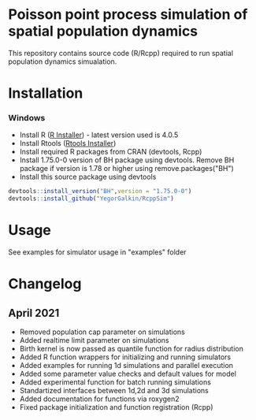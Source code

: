 # Poisson point process simulation of spatial population dynamics

This repository contains source code (R/Rcpp) required to run spatial population dynamics simualation.

# Installation
### Windows
  - Install R ([R Installer](https://cran.r-project.org/bin/windows/base/)) - latest version used is 4.0.5
  - Install Rtools ([Rtools Installer](https://cran.r-project.org/bin/windows/Rtools/))
  - Install required R packages from CRAN (devtools, Rcpp)
  - Install 1.75.0-0 version of BH package using devtools. Remove BH package if version is 1.78 or higher using remove.packages("BH")
  - Install this source package using devtools
```R
devtools::install_version("BH",version = "1.75.0-0")
devtools::install_github("YegorGalkin/RcppSim")
```
# Usage
See examples for simulator usage in "examples" folder
# Changelog
## April 2021
 - Removed population cap parameter on simulations
 - Added realtime limit parameter on simulations
 - Birth kernel is now passed as quantile function for radius distribution
 - Added R function wrappers for initializing and running simulators
 - Added examples for running 1d simulations and parallel execution
 - Added some parameter value checks and default values for model
 - Added experimental function for batch running simulations
 - Standartized interfaces between 1d,2d and 3d simulations
 - Added documentation for functions via roxygen2
 - Fixed package initialization and function registration (Rcpp)
